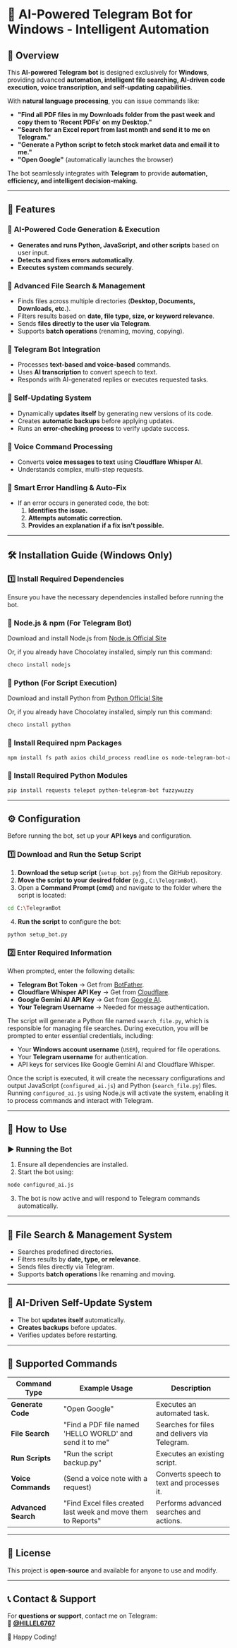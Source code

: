 # 🤖 AI-Powered Telegram Bot for Windows - Intelligent Automation

## 📌 Overview

This **AI-powered Telegram bot** is designed exclusively for **Windows**, providing advanced **automation, intelligent file searching, AI-driven code execution, voice transcription, and self-updating capabilities**.

With **natural language processing**, you can issue commands like:

- **"Find all PDF files in my Downloads folder from the past week and copy them to 'Recent PDFs' on my Desktop."**
- **"Search for an Excel report from last month and send it to me on Telegram."**
- **"Generate a Python script to fetch stock market data and email it to me."**
- **"Open Google"** (automatically launches the browser)

The bot seamlessly integrates with **Telegram** to provide **automation, efficiency, and intelligent decision-making**.

---

## 🚀 Features

### 🔹 **AI-Powered Code Generation & Execution**

- **Generates and runs Python, JavaScript, and other scripts** based on user input.
- **Detects and fixes errors automatically**.
- **Executes system commands securely**.

### 🔹 **Advanced File Search & Management**

- Finds files across multiple directories (**Desktop, Documents, Downloads, etc.**).
- Filters results based on **date, file type, size, or keyword relevance**.
- Sends **files directly to the user via Telegram**.
- Supports **batch operations** (renaming, moving, copying).

### 🔹 **Telegram Bot Integration**

- Processes **text-based and voice-based** commands.
- Uses **AI transcription** to convert speech to text.
- Responds with AI-generated replies or executes requested tasks.

### 🔹 **Self-Updating System**

- Dynamically **updates itself** by generating new versions of its code.
- Creates **automatic backups** before applying updates.
- Runs an **error-checking process** to verify update success.

### 🔹 **Voice Command Processing**

- Converts **voice messages to text** using **Cloudflare Whisper AI**.
- Understands complex, multi-step requests.

### 🔹 **Smart Error Handling & Auto-Fix**

- If an error occurs in generated code, the bot:
  1. **Identifies the issue.**
  2. **Attempts automatic correction.**
  3. **Provides an explanation if a fix isn't possible.**

---

## 🛠 Installation Guide (**Windows Only**)

### **1️⃣ Install Required Dependencies**

Ensure you have the necessary dependencies installed before running the bot.

### **🔹 Node.js & npm (For Telegram Bot)**

Download and install Node.js from [Node.js Official Site](https://nodejs.org/)

Or, if you already have Chocolatey installed, simply run this command:

```sh
choco install nodejs
```

### **🔹 Python (For Script Execution)**

Download and install Python from [Python Official Site](https://www.python.org/downloads/)

Or, if you already have Chocolatey installed, simply run this command:

```sh
choco install python
```

### **🔹 Install Required npm Packages**

```sh
npm install fs path axios child_process readline os node-telegram-bot-api
```

### **🔹 Install Required Python Modules**

```sh
pip install requests telepot python-telegram-bot fuzzywuzzy
```

---

## ⚙️ Configuration

Before running the bot, set up your **API keys** and configuration.

### **1️⃣ Download and Run the Setup Script**

1. **Download the setup script** (`setup_bot.py`) from the GitHub repository.
2. **Move the script to your desired folder** (e.g., `C:\TelegramBot`).
3. Open a **Command Prompt (cmd)** and navigate to the folder where the script is located:

```sh
cd C:\TelegramBot
```

4. **Run the script** to configure the bot:

```sh
python setup_bot.py
```

### **2️⃣ Enter Required Information**
When prompted, enter the following details:

- **Telegram Bot Token** → Get from [BotFather](https://t.me/BotFather).
- **Cloudflare Whisper API Key** → Get from [Cloudflare](https://www.cloudflare.com/).
- **Google Gemini AI API Key** → Get from [Google AI](https://ai.google.dev/).
- **Your Telegram Username** → Needed for message authentication.

The script will generate a Python file named `search_file.py`, which is responsible for managing file searches. During execution, you will be prompted to enter essential credentials, including:
- Your **Windows account username** (`USER`), required for file operations.
- Your **Telegram username** for authentication.
- API keys for services like Google Gemini AI and Cloudflare Whisper.

Once the script is executed, it will create the necessary configurations and output JavaScript (`configured_ai.js`) and Python (`search_file.py`) files. Running `configured_ai.js` using Node.js will activate the system, enabling it to process commands and interact with Telegram.

---

## 🎯 How to Use

### ▶️ **Running the Bot**

1. Ensure all dependencies are installed.
2. Start the bot using:

```sh
node configured_ai.js
```

3. The bot is now active and will respond to Telegram commands automatically.

---

## 📂 File Search & Management System

- Searches predefined directories.
- Filters results by **date, type, or relevance**.
- Sends files directly via Telegram.
- Supports **batch operations** like renaming and moving.

---

## 🔄 AI-Driven Self-Update System

- The bot **updates itself** automatically.
- **Creates backups** before updates.
- Verifies updates before restarting.

---

## 📌 Supported Commands

| Command Type        | Example Usage                                                 | Description                                   |
| ------------------- | ------------------------------------------------------------- | --------------------------------------------- |
| **Generate Code**   | "Open Google"                                                 | Executes an automated task.                   |
| **File Search**     | "Find a PDF file named 'HELLO WORLD' and send it to me"  | Searches for files and delivers via Telegram. |
| **Run Scripts**     | "Run the script backup.py"                                    | Executes an existing script.                  |
| **Voice Commands**  | (Send a voice note with a request)                            | Converts speech to text and processes it.     |
| **Advanced Search** | "Find Excel files created last week and move them to Reports" | Performs advanced searches and actions.       |

---

## 📝 License

This project is **open-source** and available for anyone to use and modify.

---

## 📞 Contact & Support

For **questions or support**, contact me on Telegram:\
📩 **[@HILLEL6767](https://t.me/HILLEL6767)**

🚀 Happy Coding!


